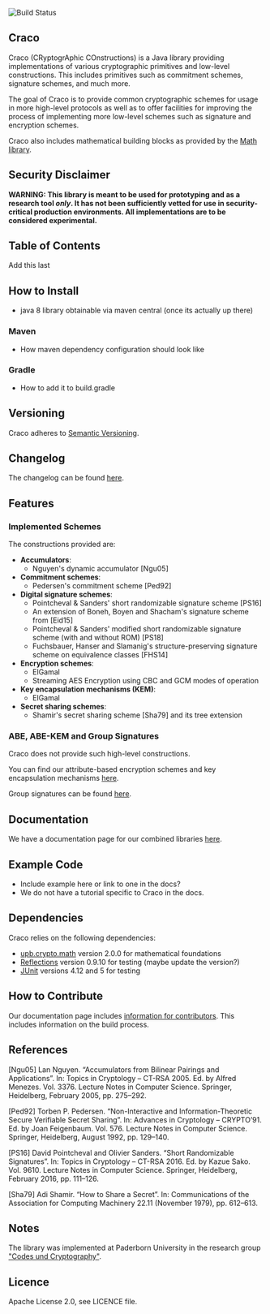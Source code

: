 ![Build Status](https://github.com/upbcuk/upb.crypto.craco/workflows/Java%20CI/badge.svg)
## Craco

Craco (CRyptogrAphic COnstructions) is a Java library providing implementations of various cryptographic primitives and low-level constructions. This includes primitives such as commitment schemes, signature schemes, and much more.

The goal of Craco is to provide common cryptographic schemes for usage in more high-level protocols as well as to offer facilities for improving the process of implementing more low-level schemes such as signature and encryption schemes.

Craco also includes mathematical building blocks as provided by the [Math library](https://github.com/upbcuk/upb.crypto.craco).


## Security Disclaimer
**WARNING: This library is meant to be used for prototyping and as a research tool *only*. It has not been sufficiently vetted for use in security-critical production environments. All implementations are to be considered experimental.**

## Table of Contents
Add this last

## How to Install
- java 8 library obtainable via maven central (once its actually up there)

### Maven
- How maven dependency configuration should look like

### Gradle
- How to add it to build.gradle

## Versioning
Craco adheres to [Semantic Versioning](https://semver.org/spec/v2.0.0.html).

## Changelog
The changelog can be found [here](https://github.com/upbcuk/upb.crypto.craco/blob/master/CHANGELOG.md).

## Features

### Implemented Schemes
The constructions provided are:

* **Accumulators**:
    * Nguyen's dynamic accumulator [Ngu05]
* **Commitment schemes**:
    * Pedersen's commitment scheme [Ped92]
* **Digital signature schemes**:
    * Pointcheval & Sanders' short randomizable signature scheme [PS16]
    * An extension of Boneh, Boyen and Shacham's signature scheme from [Eid15]
    * Pointcheval & Sanders' modified short randomizable signature scheme (with and without ROM) [PS18]
    * Fuchsbauer, Hanser and Slamanig's structure-preserving signature scheme on equivalence classes [FHS14]
* **Encryption schemes**:
    * ElGamal
    * Streaming AES Encryption using CBC and GCM modes of operation
* **Key encapsulation mechanisms (KEM)**: 
    * ElGamal
* **Secret sharing schemes**:
    * Shamir's secret sharing scheme [Sha79] and its tree extension
    
### ABE, ABE-KEM and Group Signatures
Craco does not provide such high-level constructions.

You can find our attribute-based encryption schemes and key encapsulation mechanisms [here](https://github.com/upbcuk/upb.crypto.predenc).

Group signatures can be found [here](https://github.com/upbcuk/upb.crypto.groupsig).
    
## Documentation

We have a documentation page for our combined libraries [here](https://upbcuk.github.io/).

## Example Code

- Include example here or link to one in the docs?
- We do not have a tutorial specific to Craco in the docs.

## Dependencies

Craco relies on the following dependencies:

- [upb.crypto.math](https://github.com/upbcuk/upb.crypto.math) version 2.0.0 for mathematical foundations
- [Reflections](https://github.com/ronmamo/reflections) version 0.9.10 for testing (maybe update the version?)
- [JUnit](https://junit.org/junit5/) versions 4.12 and 5 for testing

## How to Contribute
Our documentation page includes [information for contributors](https://upbcuk.github.io/contributors/contributing.html).
This includes information on the build process.

## References

[Ngu05] Lan Nguyen. “Accumulators from Bilinear Pairings and Applications”. In: Topics
in Cryptology – CT-RSA 2005. Ed. by Alfred Menezes. Vol. 3376. Lecture Notes in
Computer Science. Springer, Heidelberg, February 2005, pp. 275–292.

[Ped92] Torben P. Pedersen. “Non-Interactive and Information-Theoretic Secure Verifiable
        Secret Sharing”. In: Advances in Cryptology – CRYPTO’91. Ed. by Joan Feigenbaum.
        Vol. 576. Lecture Notes in Computer Science. Springer, Heidelberg, August
        1992, pp. 129–140.

[PS16] David Pointcheval and Olivier Sanders. “Short Randomizable Signatures”. In: Topics
in Cryptology – CT-RSA 2016. Ed. by Kazue Sako. Vol. 9610. Lecture Notes in
Computer Science. Springer, Heidelberg, February 2016, pp. 111–126.

[Sha79] Adi Shamir. “How to Share a Secret”. In: Communications of the Association for
Computing Machinery 22.11 (November 1979), pp. 612–613.

## Notes

The library was implemented at Paderborn University in the research group ["Codes und Cryptography"](https://cs.uni-paderborn.de/en/cuk/).

## Licence
Apache License 2.0, see LICENCE file.
